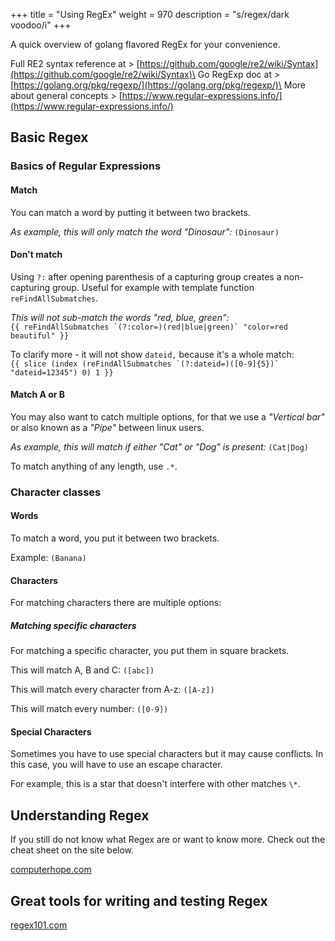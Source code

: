 +++
title = "Using RegEx"
weight = 970
description = "s/regex/dark voodoo/i"
+++

A quick overview of golang flavored RegEx for your convenience.

<!--more-->

Full RE2 syntax reference at > [https://github.com/google/re2/wiki/Syntax](https://github.com/google/re2/wiki/Syntax)\
Go RegExp doc at > [https://golang.org/pkg/regexp/](https://golang.org/pkg/regexp/)\
More about general concepts > [https://www.regular-expressions.info/](https://www.regular-expressions.info/)

## Basic Regex

### Basics of Regular Expressions

#### Match

You can match a word by putting it between two brackets.

_As example, this will only match the word "Dinosaur":_ `(Dinosaur)`

#### Don't match

Using `?:` after opening parenthesis of a capturing group creates a non-capturing group. Useful for example with template function `reFindAllSubmatches`.

_This will not sub-match the words "red, blue, green":_ \
``{{ reFindAllSubmatches `(?:color=)(red|blue|green)` "color=red beautiful" }}``&#x20;

To clarify more - it will not show `dateid,` because it's a whole match:\
``{{ slice (index (reFindAllSubmatches `(?:dateid=)([0-9]{5})` "dateid=12345") 0) 1 }}``

#### Match A or B

You may also want to catch multiple options, for that we use a _"Vertical bar"_ or also known as a _"Pipe"_ between linux users.

_As example, this will match if either "Cat" or "Dog" is present:_ `(Cat|Dog)`

To match anything of any length, use `.*`.

### Character classes

#### Words

To match a word, you put it between two brackets.&#x20;

Example: `(Banana)`

#### Characters

For matching characters there are multiple options:

##### Matching specific characters

For matching a specific character, you put them in square brackets.

This will match A, B and C: `([abc])`

This will match every character from A-z: `([A-z])`

This will match every number: `([0-9])`

#### Special Characters

Sometimes you have to use special characters but it may cause conflicts. In this case, you will have to use an escape character.

For example, this is a star that doesn't interfere with other matches `\*`.

## Understanding Regex

If you still do not know what Regex are or want to know more. Check out the cheat sheet on the site below.&#x20;

[computerhope.com](https://www.computerhope.com/jargon/r/regex.htm)

## Great tools for writing and testing Regex

[regex101.com](https://regex101.com)
